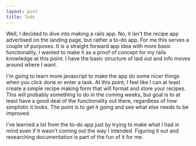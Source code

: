 ```yaml
---
layout: post
title: Todo
---
```


Well, I decided to dive into making a rails app. No, it isn't the recipe app advertised on the landing page, but rather a to-do app. For me this serves a couple of purposes. It is a straight forward app idea with more basic functionality. I wanted to make it as a proof of concept for my rails knowledge at this point. I have the basic structure of laid out and info moves around where I want.

I'm going to learn more javascript to make the app do some nicer things when you click done or enter a task. At this point, I feel like I can at least create a simple recipe making form that will format and store your recipes. This will probably something to do in the coming weeks, but goal is to at least have a good deal of the functionality out there, regardless of how simplistic it looks. The point is to get it going and see what else needs to be improved.

I've learned a lot from the to-do app just by trying to make what I had in mind even if it wasn't coming out the way I intended. Figuring it out and researching documentation is part of the fun of it for me.
